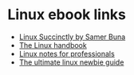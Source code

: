 # Linux ebook links

- [Linux Succinctly by Samer Buna](https://www.syncfusion.com/succinctly-free-ebooks/linux/introduction-to-linux)
- [The Linux handbook](https://thevalleyofcode.com/linux/)
- [Linux notes for professionals](https://goalkicker.com/LinuxBook/)
- [The ultimate linux newbie guide](https://linuxnewbieguide.org/wp-content/uploads/2016/07/The-Ultimate-Linux-Newbie-Guide-eBook-Edition-January-2017.pdf)   